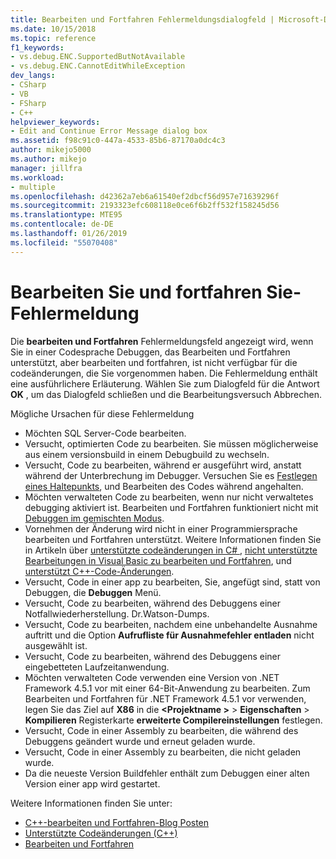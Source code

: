 ```yaml
---
title: Bearbeiten und Fortfahren Fehlermeldungsdialogfeld | Microsoft-Dokumentation
ms.date: 10/15/2018
ms.topic: reference
f1_keywords:
- vs.debug.ENC.SupportedButNotAvailable
- vs.debug.ENC.CannotEditWhileException
dev_langs:
- CSharp
- VB
- FSharp
- C++
helpviewer_keywords:
- Edit and Continue Error Message dialog box
ms.assetid: f98c91c0-447a-4533-85b6-87170a0dc4c3
author: mikejo5000
ms.author: mikejo
manager: jillfra
ms.workload:
- multiple
ms.openlocfilehash: d42362a7eb6a61540ef2dbcf56d957e71639296f
ms.sourcegitcommit: 2193323efc608118e0ce6f6b2ff532f158245d56
ms.translationtype: MTE95
ms.contentlocale: de-DE
ms.lasthandoff: 01/26/2019
ms.locfileid: "55070408"
---
```

# <a name="edit-and-continue-error-message"></a>Bearbeiten Sie und fortfahren Sie-Fehlermeldung 

Die **bearbeiten und Fortfahren** Fehlermeldungsfeld angezeigt wird, wenn Sie in einer Codesprache Debuggen, das Bearbeiten und Fortfahren unterstützt, aber bearbeiten und fortfahren, ist nicht verfügbar für die codeänderungen, die Sie vorgenommen haben. Die Fehlermeldung enthält eine ausführlichere Erläuterung. Wählen Sie zum Dialogfeld für die Antwort **OK** , um das Dialogfeld schließen und die Bearbeitungsversuch Abbrechen.  

Mögliche Ursachen für diese Fehlermeldung  

-   Möchten SQL Server-Code bearbeiten.
-   Versucht, optimierten Code zu bearbeiten. Sie müssen möglicherweise aus einem versionsbuild in einem Debugbuild zu wechseln.
-   Versucht, Code zu bearbeiten, während er ausgeführt wird, anstatt während der Unterbrechung im Debugger. Versuchen Sie es [Festlegen eines Haltepunkts](../debugger/using-breakpoints.md), und Bearbeiten des Codes während angehalten.
-   Möchten verwalteten Code zu bearbeiten, wenn nur nicht verwaltetes debugging aktiviert ist. Bearbeiten und Fortfahren funktioniert nicht mit [Debuggen im gemischten Modus](../debugger/how-to-debug-in-mixed-mode.md).
-   Vornehmen der Änderung wird nicht in einer Programmiersprache bearbeiten und Fortfahren unterstützt. Weitere Informationen finden Sie in Artikeln über [unterstützte codeänderungen in C# ](supported-code-changes-csharp.md), [nicht unterstützte Bearbeitungen in Visual Basic zu bearbeiten und Fortfahren](/visualstudio/debugger/supported-code-changes-csharp), und [unterstützt C++-Code-Änderungen](supported-code-changes-cpp.md).
-   Versucht, Code in einer app zu bearbeiten, Sie, angefügt sind, statt von Debuggen, die **Debuggen** Menü.  
-   Versucht, Code zu bearbeiten, während des Debuggens einer Notfallwiederherstellung. Dr.Watson-Dumps.  
-   Versucht, Code zu bearbeiten, nachdem eine unbehandelte Ausnahme auftritt und die Option **Aufrufliste für Ausnahmefehler entladen** nicht ausgewählt ist.  
-   Versucht, Code zu bearbeiten, während des Debuggens einer eingebetteten Laufzeitanwendung.
-   Möchten verwalteten Code verwenden eine Version von .NET Framework 4.5.1 vor mit einer 64-Bit-Anwendung zu bearbeiten. Zum Bearbeiten und Fortfahren für .NET Framework 4.5.1 vor verwenden, legen Sie das Ziel auf **X86** in die  **\<Projektname >** > **Eigenschaften**  >  **Kompilieren** Registerkarte **erweiterte Compilereinstellungen** festlegen.  
-   Versucht, Code in einer Assembly zu bearbeiten, die während des Debuggens geändert wurde und erneut geladen wurde.  
-   Versucht, Code in einer Assembly zu bearbeiten, die nicht geladen wurde.  
-   Da die neueste Version Buildfehler enthält zum Debuggen einer alten Version einer app wird gestartet.
  
Weitere Informationen finden Sie unter:
- [C++-bearbeiten und Fortfahren-Blog Posten](https://blogs.msdn.microsoft.com/vcblog/2016/07/01/c-edit-and-continue-in-visual-studio-2015-update-3/)  
- [Unterstützte Codeänderungen (C++)](../debugger/supported-code-changes-cpp.md)
- [Bearbeiten und Fortfahren](../debugger/edit-and-continue.md)